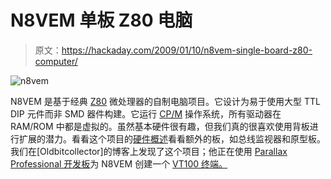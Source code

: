 # N8VEM 单板 Z80 电脑

> 原文：<https://hackaday.com/2009/01/10/n8vem-single-board-z80-computer/>

![n8vem](img/5c2f5f0e556fa96ffb70ab2813f0aaf2.png "n8vem")

N8VEM 是基于经典 [Z80](http://en.wikipedia.org/wiki/Z80 "Zilog Z80 - Wikipedia, the free encyclopedia") 微处理器的自制电脑项目。它设计为易于使用大型 TTL DIP 元件而非 SMD 器件构建。它运行 [CP/M](http://en.wikipedia.org/wiki/CP/M "CP/M - Wikipedia, the free encyclopedia") 操作系统，所有驱动器在 RAM/ROM 中都是虚拟的。虽然基本硬件很有趣，但我们真的很喜欢使用背板进行扩展的潜力。看看这个项目的[硬件概述](http://n8vem-sbc.pbwiki.com/Hardware+Overview "The N8VEM Home Brew Computer Project / Hardware Overview")看看额外的板，如总线监视器和原型板。我们在[Oldbitcollector]的博客上发现了这个项目；他正在使用 [Parallax Professional 开发板](http://www.parallax.com/Store/Microcontrollers/PropellerDevelopmentBoards/tabid/514/CategoryID/73/List/0/Level/a/ProductID/515/Default.aspx?SortField=ProductName%2cProductName "Propeller Professional Development Board")为 N8VEM 创建一个 [VT100 终端。](http://learn1thing.blogspot.com/2009/01/propeller-and-cpm-perfect-match.html "A perfect match.")